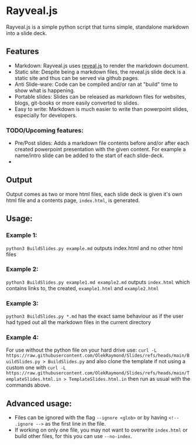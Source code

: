 <!-- .ignore -->

# Rayveal.js

Rayveal.js is a simple python script that turns simple, standalone markdown into a slide deck.

## Features

- Markdown:
    Rayveal.js uses [reveal.js](https://revealjs.com/) to render the markdown document.
- Static site:
    Despite being a markdown files, the reveal.js slide deck is a static site and thus can be served via github pages.
- Anti Slide-ware:
    Code can be compiled and/or ran at "build" time to show what is happening.
- Portable slides:
    Slides can be released as markdown files for websites, blogs, git-books or more easily converted to slides.
- Easy to write:
    Markdown is much easier to write than powerpoint slides, especially for developers.

### TODO/Upcoming features:
- Pre/Post slides:
    Adds a markdown file contents before and/or after each created powerpoint presentation with the given content. For example a name/intro slide can be added to the start of each slide-deck.
- 

## Output

Output comes as two or more html files, each slide deck is given it's own html file and a contents page, `index.html`, is generated.

## Usage:

### Example 1:
`python3 BuildSlides.py example.md`
outputs index.html and no other html files

### Example 2:
`python3 BuildSlides.py example1.md example2.md` outputs `index.html` which contains links to, the created, `example1.html` and `example2.html`

### Example 3:
`python3 BuildSlides.py *.md` has the exact same behaviour as if the user had typed out all the markdown files in the current directory

### Example 4:
For use without the python file on your hard drive use: `curl -L https://raw.githubusercontent.com/OlekRaymond/Slides/refs/heads/main/BuildSlides.py > BuildSlides.py` and also clone the template if not using a custom one with `curl -L https://raw.githubusercontent.com/OlekRaymond/Slides/refs/heads/main/TemplateSlides.html.in > TemplateSlides.html.in` then run as usual with the commands above.

## Advanced usage:

- Files can be ignored with the flag `--ignore <glob>` or by having `<!-- .ignore -->` as the first line in the file.
- If working on only one file, you may not want to overwrite `index.html` or build other files, for this you can use `--no-index`.


